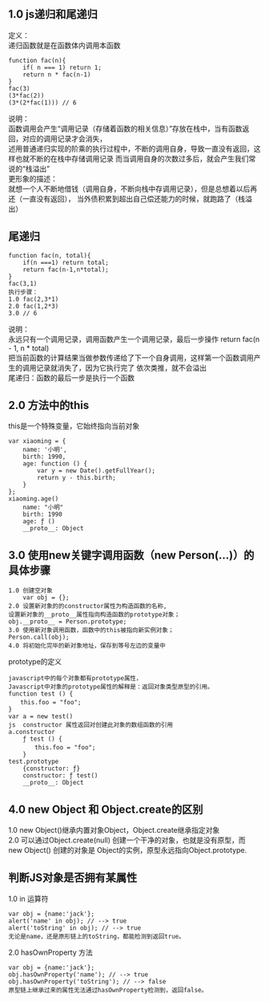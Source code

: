 ## 1.0 js递归和尾递归
定义： <br>
递归函数就是在函数体内调用本函数
``` 
function fac(n){
    if( n === 1) return 1;
    return n * fac(n-1)
}
fac(3)
(3*fac(2))
(3*(2*fac(1))) // 6
```
说明：<br> 
函数调用会产生“调用记录（存储着函数的相关信息）”存放在栈中，当有函数返回，对应的调用记录才会消失，
<br>
述用普通递归实现的阶乘的执行过程中，不断的调用自身，导致一直没有返回，这样也就不断的在栈中存储调用记录
而当调用自身的次数过多后，就会产生我们常说的“栈溢出”
<br>
更形象的描述：
<br>
就想一个人不断地借钱（调用自身，不断向栈中存调用记录），但是总想着以后再还（一直没有返回），
当外债积累到超出自己偿还能力的时候，就跑路了（栈溢出）

## 尾递归
``` 
function fac(n, total){
    if(n ===1) return total;
    return fac(n-1,n*total);
}
fac(3,1)
执行步骤：
1.0 fac(2,3*1)
2.0 fac(1,2*3)
3.0 // 6
```
说明： <br>
永远只有一个调用记录，调用函数产生一个调用记录，最后一步操作 return fac(n - 1, n * total) 
<br>
把当前函数的计算结果当做参数传递给了下一个自身调用，这样第一个函数调用产生的调用记录就消失了，因为它执行完了
依次类推，就不会溢出
<br>
尾递归：函数的最后一步是执行一个函数
## 2.0 方法中的this
this是一个特殊变量，它始终指向当前对象
``` 
var xiaoming = {
    name: '小明',
    birth: 1990,
    age: function () {
        var y = new Date().getFullYear();
        return y - this.birth;
    }
};
xiaoming.age()
    name: "小明"
    birth: 1990
    age: ƒ ()
    __proto__: Object
```
## 3.0 使用new关键字调用函数（new Person(…)）的具体步骤
``` 
1.0 创建空对象
    var obj = {};
2.0 设置新对象的的constructor属性为构造函数的名称,
设置新对象的__proto__属性指向构造函数的prototype对象；
obj.__proto__ = Person.prototype;
3.0 使用新对象调用函数，函数中的this被指向新实例对象；
Person.call(obj);
4.0 将初始化完毕的新对象地址，保存到等号左边的变量中 
```
prototype的定义
``` 
javascript中的每个对象都有prototype属性，
Javascript中对象的prototype属性的解释是：返回对象类型原型的引用。
function test () {
　　this.foo = "foo";
}
var a = new test()
js  constructor 属性返回对创建此对象的数组函数的引用
a.constructor
    ƒ test () {
    　　this.foo = "foo";
    }
test.prototype
    {constructor: ƒ}
    constructor: ƒ test()
    __proto__: Object
```
## 4.0 new Object 和 Object.create的区别
1.0 new Object()继承内置对象Object，Object.create继承指定对象
<br>
2.0 可以通过Object.create(null) 创建一个干净的对象，也就是没有原型，而 new Object() 创建的对象是 Object的实例，原型永远指向Object.prototype.
    
    
## 判断JS对象是否拥有某属性
1.0 in 运算符
``` 
var obj = {name:'jack'};
alert('name' in obj); // --> true
alert('toString' in obj); // --> true
无论是name，还是原形链上的toString，都能检测到返回true。
```
2.0 hasOwnProperty 方法
``` 
var obj = {name:'jack'};
obj.hasOwnProperty('name'); // --> true
obj.hasOwnProperty('toString'); // --> false
原型链上继承过来的属性无法通过hasOwnProperty检测到，返回false。
```

